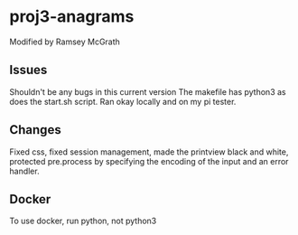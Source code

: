# proj3-anagrams

Modified by Ramsey McGrath

## Issues

Shouldn't be any bugs in this current version
The makefile has python3 as does the start.sh script.
Ran okay locally and on my pi tester.

## Changes

Fixed css, fixed session management, made the printview black and white, protected pre.process by specifying the encoding of the input and an error handler.

## Docker

To use docker, run python, not python3